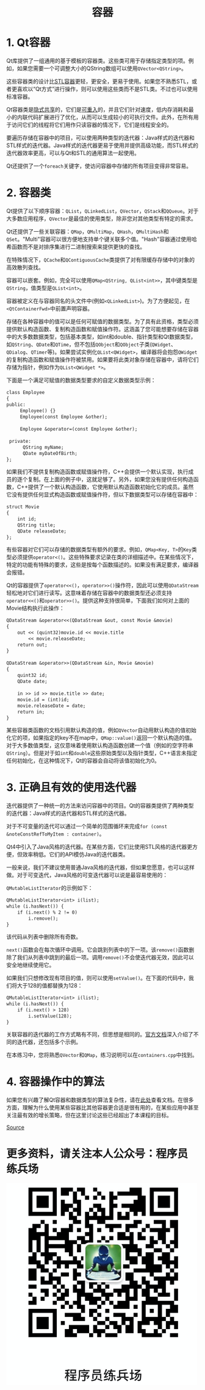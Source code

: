 # <center>容器<center>

# 1. Qt容器

Qt库提供了一组通用的基于模板的容器类。这些类可用于存储指定类型的项。例如，如果您需要一个可调整大小的QString数组可以使用`QVector<QString>`。

这些容器类的设计比[STL容器](http://www.cplusplus.com/reference/stl/ "STL容器")更轻，更安全，更易于使用。如果您不熟悉STL，或者更喜欢以“Qt方式”进行操作，则可以使用这些类而不是STL类。不过也可以使用标准容器。

Qt容器类是[隐式共享](https://doc.qt.io/qt-5/implicit-sharing.html "隐式共享")的，它们是[可重入](https://doc.qt.io/qt-5/threads-reentrancy.html "可重入")的，并且它们针对速度，低内存消耗和最小的内联代码扩展进行了优化，从而可以生成较小的可执行文件。此外，在所有用于访问它们的线程将它们用作只读容器的情况下，它们是线程安全的。

要遍历存储在容器中的项目，可以使用两种类型的迭代器：Java样式的迭代器和STL样式的迭代器。Java样式的迭代器更易于使用并提供高级功能，而STL样式的迭代器效率更高，可以与Qt和STL的通用算法一起使用。

Qt还提供了一个`foreach`关键字，使访问容器中存储的所有项目变得非常容易。

# 2. 容器类

Qt提供了以下顺序容器：`QList`，`QLinkedList`，`QVector`，`QStack`和`QQueue`。对于大多数应用程序，`QVector`是最佳的使用类型，除非您对其他类型有特定的需求。

Qt还提供了一些关联容器：`QMap`，`QMultiMap`，`QHash`，`QMultiHash`和`QSet`。"Multi"容器可以很方便地支持单个键关联多个值。"Hash"容器通过使用哈希函数而不是对排序集进行二进制搜索来提供更快的查找。

在特殊情况下，`QCache`和`QContiguousCache`类提供了对有限缓存存储中的对象的高效散列查找。

容器可以嵌套。例如，完全可以使用`QMap<QString, QList<int>>`，其中键类型是`QString`，值类型是`QList<int>`。

容器被定义在与容器同名的头文件中(例如`<QLinkedList>`)。为了方便起见，在`<QtContainerFwd>`中前置声明容器。

存储在各种容器中的值可以是任何可赋值的数据类型。为了具有此资格，类型必须提供默认构造函数、复制构造函数和赋值操作符。这涵盖了您可能想要存储在容器中的大多数数据类型，包括基本类型，如int和double、指针类型和Qt数据类型，如`QString`、`QDate`和`QTime`，但不包括`QObject`和`QObject`子类(`QWidget`、`QDialog`、`QTimer`等)。如果尝试实例化`QList<QWidget>`，编译器将会抱怨`QWidget`的复制构造函数和赋值操作符被禁用。如果要将此类对象存储在容器中，请将它们存储为指针，例如作为`QList<QWidget *>`。

下面是一个满足可赋值的数据类型要求的自定义数据类型示例：

    class Employee
    {
    public:
         Employee() {}
         Employee(const Employee &other);
    
         Employee &operator=(const Employee &other);
    
     private:
          QString myName;
          QDate myDateOfBirth;
    };
    

如果我们不提供复制构造函数或赋值操作符，C++会提供一个默认实现，执行成员的逐个复制。在上面的例子中，这就足够了。另外，如果您没有提供任何构造函数，C++提供了一个默认构造函数，它使用默认构造函数初始化它的成员。虽然它没有提供任何显式构造函数或赋值操作符，但以下数据类型可以存储在容器中：

    struct Movie
    {
        int id;
        QString title;
        QDate releaseDate;
    };
    

有些容器对它们可以存储的数据类型有额外的要求。例如，`QMap<Key, T>`的`Key`类型必须提供`operator<()`。这些特殊要求记录在类的详细描述中。在某些情况下，特定的功能有特殊的要求，这些是按每个函数描述的。如果没有满足要求，编译器会报错。

Qt的容器提供了`operator<<()`，`operator>>()`操作符，因此可以使用`QDataStream`轻松地对它们进行读写。这意味着存储在容器中的数据类型还必须支持`operator<<()`和`operator>>()`。提供这种支持很简单，下面我们如何对上面的Movie结构执行此操作：

    QDataStream &operator<<(QDataStream &out, const Movie &movie)
    {
        out << (quint32)movie.id << movie.title
            << movie.releaseDate;
        return out;
    }
    
    QDataStream &operator>>(QDataStream &in, Movie &movie)
    {
        quint32 id;
        QDate date;
    
        in >> id >> movie.title >> date;
        movie.id = (int)id;
        movie.releaseDate = date;
        return in;
    }
    

某些容器类函数的文档引用默认构造的值，例如`QVector`自动用默认构造的值初始化它的项，如果指定的key不在map中，`QMap::value()`返回一个默认构造的值。对于大多数值类型，这仅意味着使用默认构造函数创建一个值（例如的空字符串`QString`）。但是对于如`int`和`double`这些原始类型以及指针类型，C++语言未指定任何初始化，在这种情况下，Qt的容器会自动将该值初始化为0。

# 3. 正确且有效的使用迭代器

迭代器提供了一种统一的方法来访问容器中的项目。Qt的容器类提供了两种类型的迭代器：Java样式的迭代器和STL样式的迭代器。

对于不可变量的迭代可以通过一个简单的范围循环来完成`for (const &noteConstRefToMyItem : container)`。

Qt4中引入了Java风格的迭代器。在某些方面，它们比使用STL风格的迭代器更方便，但效率稍低。它们的API模仿Java的迭代器类。

一般来说，我们不建议使用普通Java风格的迭代器，但如果您愿意，也可以这样做。对于可变迭代，Java风格的可变迭代器可以说是最容易使用的：

`QMutableListIterator`的示例如下：

    QMutableListIterator<int> i(list);
    while (i.hasNext()) {
        if (i.next() % 2 != 0)
            i.remove();
    }
    

该代码从列表中删除所有奇数。

`next()`函数会在每次循环中调用。它会跳到列表中的下一项。该`remove()`函数删除了我们从列表中跳到的最后一项。调用`remove()`不会使迭代器无效，因此可以安全地继续使用它。

如果我们只想修改现有项目的值，则可以使用`setValue()`。在下面的代码中，我们将大于128的值都替换为128：

    QMutableListIterator<int> i(list);
    while (i.hasNext()) {
        if (i.next() > 128)
            i.setValue(128);
    }
    

关联容器的迭代器的工作方式略有不同，但思想是相同的。[官方文档](http://doc.qt.io/qt-5/containers.html#the-iterator-classes "官方文档")深入介绍了不同的迭代器，还包括多个示例。

在本练习中，您将熟悉`QVector`和`QMap`，练习说明可以在`containers.cpp`中找到。

# 4. 容器操作中的算法

如果您有兴趣了解Qt容器和数据类型的算法复杂性，请在[此处](http://doc.qt.io/qt-5/containers.html#algorithmic-complexity "此处")查看文档。在很多方面，理解为什么使用某些容器比其他容器更合适是很有用的，在某些应用中甚至关注最有效的增长策略，但在这里讨论这些已经超出了本课程的目标。


[Source](https://materiaalit.github.io/qt-mooc/part1/)

# 更多资料，请关注本人公众号：**程序员练兵场**
![在这里插入图片描述](img/公众号.png)
